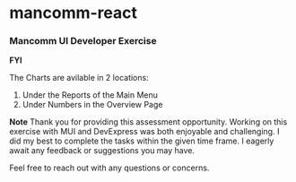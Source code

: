 
# mancomm-react
### Mancomm UI Developer Exercise

**FYI**

The Charts are avilable in 2 locations:
1.  Under the Reports of the Main Menu
2.  Under Numbers in the Overview Page


**Note** Thank you for providing this assessment opportunity. Working on this exercise with MUI and DevExpress was both enjoyable and challenging. I did my best to complete the tasks within the given time frame. I eagerly await any feedback or suggestions you may have.

Feel free to reach out with any questions or concerns.


